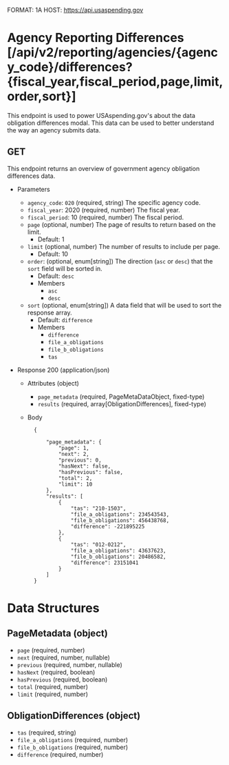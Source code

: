 FORMAT: 1A
HOST: https://api.usaspending.gov

# Agency Reporting Differences [/api/v2/reporting/agencies/{agency_code}/differences?{fiscal_year,fiscal_period,page,limit,order,sort}]

This endpoint is used to power USAspending.gov's about the data obligation differences modal. This data can be used to better understand the way an agency submits data.

## GET

This endpoint returns an overview of government agency obligation differences data.

+ Parameters
    + `agency_code`: `020` (required, string)
        The specific agency code.
    + `fiscal_year`: 2020 (required, number)
        The fiscal year.
    + `fiscal_period`: 10 (required, number)
        The fiscal period.
    + `page` (optional, number)
        The page of results to return based on the limit.
        + Default: 1
    + `limit` (optional, number)
        The number of results to include per page.
        + Default: 10
    + `order`: (optional, enum[string])
        The direction (`asc` or `desc`) that the `sort` field will be sorted in.
        + Default: `desc`
        + Members
            + `asc`
            + `desc`
    + `sort` (optional, enum[string])
        A data field that will be used to sort the response array.
        + Default: `difference`
        + Members
            + `difference`
            + `file_a_obligations`
            + `file_b_obligations`
            + `tas`

+ Response 200 (application/json)

    + Attributes (object)
        + `page_metadata` (required, PageMetaDataObject, fixed-type)
        + `results` (required, array[ObligationDifferences], fixed-type)
    + Body

            {

                "page_metadata": {
                    "page": 1,
                    "next": 2,
                    "previous": 0,
                    "hasNext": false,
                    "hasPrevious": false,
                    "total": 2,
                    "limit": 10
                },
                "results": [
                    {
                        "tas": "210-1503",
                        "file_a_obligations": 234543543,
                        "file_b_obligations": 456438768,
                        "difference": -221895225
                    },
                    {
                        "tas": "012-0212",
                        "file_a_obligations": 43637623,
                        "file_b_obligations": 20486582,
                        "difference": 23151041
                    }
                ]
            }

# Data Structures

## PageMetadata (object)
+ `page` (required, number)
+ `next` (required, number, nullable)
+ `previous` (required, number, nullable)
+ `hasNext` (required, boolean)
+ `hasPrevious` (required, boolean)
+ `total` (required, number)
+ `limit` (required, number)

## ObligationDifferences (object)
+ `tas` (required, string)
+ `file_a_obligations` (required, number)
+ `file_b_obligations` (required, number)
+ `difference` (required, number)
